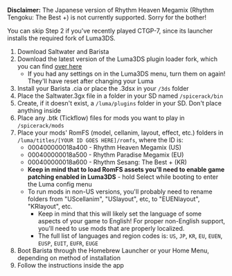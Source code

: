 **Disclaimer:** The Japanese version of Rhythm Heaven Megamix (Rhythm Tengoku: The Best +) is not currently supported. Sorry for the bother!

You can skip Step 2 if you've recently played CTGP-7, since its launcher installs the required fork of Luma3DS.

1. Download Saltwater <!--[(here)]()--> and Barista <!--[(here)]()-->
1. Download the latest version of the Luma3DS plugin loader fork, which you can find [over here](https://github.com/PabloMK7/Luma3DS_3GX/releases/tag/v12.0.1)
    - If you had any settings on in the Luma3DS menu, turn them on again! They'll have reset after changing your Luma
1. Install your Barista .cia or place the .3dsx in your `/3ds` folder
1. Place the Saltwater.3gx file in a folder in your SD named `/spicerack/bin`
1. Create, if it doesn't exist, a `/luma/plugins` folder in your SD. Don't place anything inside
1. Place any .btk (Tickflow) files for mods you want to play in `/spicerack/mods`
1. Place your mods' RomFS (model, cellanim, layout, effect, etc.) folders in `/luma/titles/[YOUR ID GOES HERE]/romfs`, where the ID is:
    - 000400000018a400 - Rhythm Heaven Megamix (US)
    - 000400000018a500 - Rhythm Paradise Megamix (EU)
    - 000400000018a600 - Rhythm Sesang: The Best + (KR)
    - **Keep in mind that to load RomFS assets you'll need to enable game patching enabled in Luma3DS** - hold Select while booting to enter the Luma config menu
    - To run mods in non-US versions, you'll probably need to rename folders from "UScellanim", "USlayout", etc, to "EUENlayout", "KRlayout", etc.
        - Keep in mind that this will likely set the language of some aspects of your game to English! For proper non-English support, you'll need to use mods that are properly localized.
        - The full list of languages and region codes is: `US`, `JP`, `KR`, `EU`, `EUEN`, `EUSP`, `EUIT`, `EUFR`, `EUGE`
1. Boot Barista through the Homebrew Launcher or your Home Menu, depending on method of installation
1. Follow the instructions inside the app
